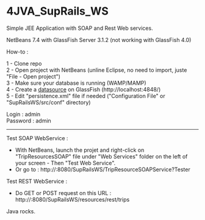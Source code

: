 4JVA_SupRails_WS
================

Simple JEE Application with SOAP and Rest Web services.

NetBeans 7.4 with GlassFish Server 3.1.2 (not working with GlassFish 4.0)


How-to :

1 - Clone repo<br/>
2 - Open project with NetBeans (unline Eclipse, no need to import, juste "File - Open project")<br/>
3 - Make sure your database is running (WAMP/MAMP)<br/>
4 - Create a [datasource](http://itsolutionsforall.com/datasource_jpa.php) on GlassFish (http://localhost:4848/)<br/>
5 - Edit "persistence.xml" file if needed ("Configuration File" or "SupRailsWS/src/conf" directory)


Login : admin<br/>
Password : admin

-----------------------

Test SOAP WebService :

* With NetBeans, launch the projet and right-click on "TripResourcesSOAP" file under "Web Services" folder on the left of your screen - Then "Test Web Service".
* Or go to : http://<SERVER>:8080/SupRailsWS/TripResourceSOAPService?Tester

Test REST WebService :

* Do GET or POST request on this URL : 
http://<SERVER>:8080/SupRailsWS/resources/rest/trips

Java rocks.
